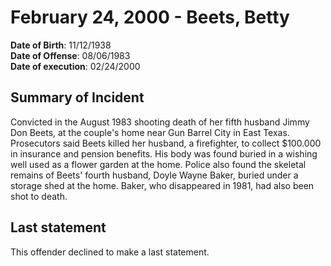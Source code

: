 # February 24, 2000 - Beets, Betty

**Date of Birth**: 11/12/1938<br/>
**Date of Offense**: 08/06/1983<br/>
**Date of execution**: 02/24/2000<br/>

## Summary of Incident
Convicted in the August 1983 shooting death of her fifth husband Jimmy Don Beets, at the couple's home near Gun Barrel City in East Texas. Prosecutors said Beets killed her husband, a firefighter, to collect $100.000 in insurance and pension benefits. His body was found buried in a wishing well used as a flower garden at the home. Police also found the skeletal remains of Beets' fourth husband, Doyle Wayne Baker, buried under a storage shed at the home. Baker, who disappeared in 1981, had also been shot to death.

## Last statement
This offender declined to make a last statement.